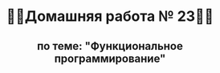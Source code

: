 <h1 align="center">&#128104&#8205&#128187Домашняя работа № 23&#128104&#8205&#128187</h1>
<h2 align="center">по теме: "Функциональное программирование"</h2>
